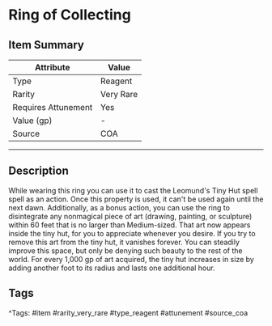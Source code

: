 # Ring of Collecting

## Item Summary

| Attribute            | Value                        |
|----------------------|------------------------------|
| Type                 | Reagent |
| Rarity               | Very Rare             |
| Requires Attunement  | Yes                |
| Value (gp)           | -    |
| Source               | COA |

---

## Description

While wearing this ring you can use it to cast the Leomund's Tiny Hut spell spell as an action. Once this property is used, it can't be used again until the next dawn. Additionally, as a bonus action, you can use the ring to disintegrate any nonmagical piece of art (drawing, painting, or sculpture) within 60 feet that is no larger than Medium-sized. That art now appears inside the tiny hut, for you to appreciate whenever you desire. If you try to remove this art from the tiny hut, it vanishes forever. You can steadily improve this space, but only be denying such beauty to the rest of the world. For every 1,000 gp of art acquired, the tiny hut increases in size by adding another foot to its radius and lasts one additional hour.

## Tags

^Tags: #item #rarity_very_rare #type_reagent #attunement #source_coa